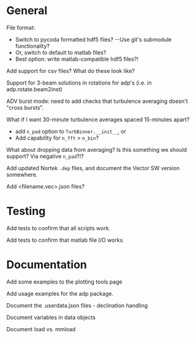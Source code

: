 General
=======

File format:
- Switch to pycoda formatted hdf5 files? --Use git's submodule functionality?
- Or, switch to default to matlab files?
- Best option: write matlab-compatible hdf5 files?!

Add support for csv files? What do these look like?

Support for 3-beam solutions in rotations for adp's (i.e. in adp.rotate.beam2inst)

ADV burst mode: need to add checks that turbulence averaging doesn't "cross bursts".

What if I want 30-minute turbulence averages spaced 15-minutes apart?
  - add `n_pad` option to `TurbBinner.__init__`, or
  - Add capability for `n_fft` > `n_bin`?

What about dropping data from averaging? Is this something we should support? Via negative `n_pad`?!?

Add updated Nortek ``.dep`` files, and document the Vector SW version somewhere.

Add <filename.vec>.json files?

Testing
======

Add tests to confirm that all scripts work.

Add tests to confirm that matlab file I/O works.

Documentation
====

Add some examples to the plotting tools page

Add usage examples for the adp package.

Document the .userdata.json files
    - declination handling

Document variables in data objects

Document load vs. mmload
